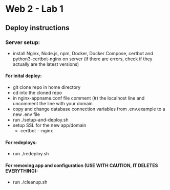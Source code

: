 # Web 2 - Lab 1

## Deploy instructions
### Server setup:
- install Nginx, Node.js, npm, Docker, Docker Compose, certbot and python3-certbot-nginx on server (if there are errors, check if they actually are the latest versions)

#### For inital deploy:
- git clone repo in home directory
- cd into the cloned repo
- in nginx-appname.conf file comment (#) the localhost line and uncomment the line with your domain
- copy and change database connection variables from .env.example to a new .env file
- run ./setup-and-deploy.sh
- setup SSL for the new app/domain
  - certbot --nginx

#### For redeploys:
- run ./redeploy.sh

#### For removing app and configuration (USE WITH CAUTION, IT DELETES EVERYTHING):
- run ./cleanup.sh
